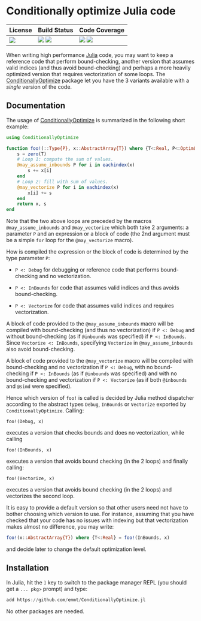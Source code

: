 # Conditionally optimize Julia code

| **License**                     | **Build Status**                                                | **Code Coverage**                                                   |
|:--------------------------------|:----------------------------------------------------------------|:--------------------------------------------------------------------|
| [![][license-img]][license-url] | [![][travis-img]][travis-url] [![][appveyor-img]][appveyor-url] | [![][coveralls-img]][coveralls-url] [![][codecov-img]][codecov-url] |

When writing high performance [Julia][julia-url] code, you may want to keep
a reference code that perform bound-checking, another version that assumes
valid indices (and thus avoid bound-checking) and perhaps a more heavily
optimized version that requires vectorization of some loops.  The
[ConditionallyOptimize][repository-url] package let you have the 3 variants
available with a *single* version of the code.


## Documentation

The usage of [ConditionallyOptimize][repository-url] is summarized in the
following short example:

```julia
using ConditionallyOptimize

function foo!(::Type{P}, x::AbstractArray{T}) where {T<:Real, P<:OptimLevel}
    s = zero(T)
    # Loop 1: compute the sum of values.
    @may_assume_inbounds P for i in eachindex(x)
        s += x[i]
    end
    # Loop 2: fill with sum of values.
    @may_vectorize P for i in eachindex(x)
        x[i] += s
    end
    return x, s
end
```

Note that the two above loops are preceded by the macros
`@may_assume_inbounds` and `@may_vectorize` which both take 2 arguments: a
parameter `P` and an expression or a block of code (the 2nd argument must
be a simple `for` loop for the `@may_vectorize` macro).

How is compiled the expression or the block of code is determined by the
type parameter `P`:

- `P <: Debug` for debugging or reference code that performs bound-checking
  and no vectorization.

- `P <: InBounds` for code that assumes valid indices and thus avoids
  bound-checking.

- `P <: Vectorize` for code that assumes valid indices and requires
  vectorization.

A block of code provided to the `@may_assume_inbounds` macro will be
compiled with bound-checking (and thus no vectorization) if `P <: Debug`
and without bound-checking (as if `@inbounds` was specified) if
`P <: InBounds`.  Since `Vectorize <: InBounds`, specifying `Vectorize`
in `@may_assume_inbounds` also avoid bound-checking.

A block of code provided to the `@may_vectorize` macro will be compiled
with bound-checking and no vectorization if `P <: Debug`, with no
bound-checking if `P <: InBounds` (as if `@inbounds` was specified) and
with no bound-checking and vectorization if `P <: Vectorize` (as if both
`@inbounds` and `@simd` were specified).

Hence which version of `foo!` is called is decided by Julia method
dispatcher according to the abstract types `Debug`, `InBounds` or
`Vectorize` exported by `ConditionallyOptimize`.  Calling:

```
foo!(Debug, x)
```

executes a version that checks bounds and does no vectorization, while
calling

```
foo!(InBounds, x)
```

executes a version that avoids bound checking (in the 2 loops) and finally
calling:

```
foo!(Vectorize, x)
```
executes a version that avoids bound checking (in the 2 loops) and vectorizes
the second loop.

It is easy to provide a default version so that other users need not have
to bother choosing which version to use.  For instance, assuming that you
have checked that your code has no issues with indexing but that
vectorization makes almost no difference, you may write:

```julia
foo!(x::AbstractArray{T}) where {T<:Real} = foo!(InBounds, x)
```

and decide later to change the default optimization level.


## Installation

In Julia, hit the `]` key to switch to the package manager REPL (you should
get a `... pkg>` prompt) and type:

```julia
add https://github.com/emmt/ConditionallyOptimize.jl
```

No other packages are needed.

[repository-url]:  https://github.com/emmt/ConditionallyOptimize.jl

[doc-dev-img]: https://img.shields.io/badge/docs-dev-blue.svg
[doc-dev-url]: https://emmt.github.io/ConditionallyOptimize.jl/dev

[license-url]: ./LICENSE.md
[license-img]: http://img.shields.io/badge/license-MIT-brightgreen.svg?style=flat

[travis-img]: https://travis-ci.org/emmt/ConditionallyOptimize.jl.svg?branch=master
[travis-url]: https://travis-ci.org/emmt/ConditionallyOptimize.jl

[appveyor-img]: https://ci.appveyor.com/api/projects/status/github/emmt/ConditionallyOptimize.jl?branch=master
[appveyor-url]: https://ci.appveyor.com/project/emmt/ConditionallyOptimize-jl/branch/master

[coveralls-img]: https://coveralls.io/repos/emmt/ConditionallyOptimize.jl/badge.svg?branch=master&service=github
[coveralls-url]: https://coveralls.io/github/emmt/ConditionallyOptimize.jl?branch=master

[codecov-img]: http://codecov.io/github/emmt/ConditionallyOptimize.jl/coverage.svg?branch=master
[codecov-url]: http://codecov.io/github/emmt/ConditionallyOptimize.jl?branch=master

[julia-url]: https://julialang.org/
[julia-pkgs-url]: https://pkg.julialang.org/
